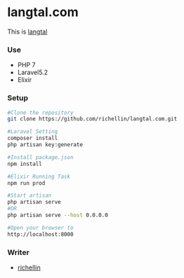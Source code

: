 # langtal.com
This is [langtal](https://langtal.com)

### Use
+ PHP 7
+ Laravel5.2
+ Elixir

### Setup
```sh
#Clone the repository
git clone https://github.com/richellin/langtal.com.git

#Laravel Setting
composer install
php artisan key:generate

#Install package.json 
npm install

#Elixir Running Task
npm run prod

#Start artisan
php artisan serve 
#OR
php artisan serve --host 0.0.0.0

#Open your browser to 
http://localhost:8000
```

### Writer
+ [richellin](http://richellin.github.io)
